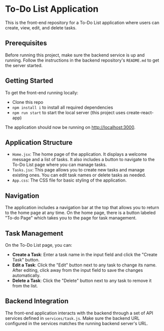 # To-Do List Application

This is the front-end repository for a To-Do List application where users can create, view, edit, and delete tasks.

## Prerequisites

Before running this project, make sure the backend service is up and running. Follow the instructions in the backend repository's `README.md` to get the server started.

## Getting Started

To get the front-end running locally:

- Clone this repo
- `npm install i` to install all required dependencies
- `npm run start` to start the local server (this project uses create-react-app)

The application should now be running on [http://localhost:3000](http://localhost:3000).

## Application Structure

- `Home.jsx`: The home page of the application. It displays a welcome message and a list of tasks. It also includes a button to navigate to the To-Do List page where you can manage tasks.
- `Tasks.jsx`: This page allows you to create new tasks and manage existing ones. You can edit task names or delete tasks as needed.
- `App.css`: The CSS file for basic styling of the application.

## Navigation

The application includes a navigation bar at the top that allows you to return to the home page at any time. On the home page, there is a button labeled "To-do Page" which takes you to the page for task management.

## Task Management

On the To-Do List page, you can:

- **Create a Task**: Enter a task name in the input field and click the "Create Task" button.
- **Edit a Task**: Click the "Edit" button next to any task to change its name. After editing, click away from the input field to save the changes automatically.
- **Delete a Task**: Click the "Delete" button next to any task to remove it from the list.

## Backend Integration

The front-end application interacts with the backend through a set of API services defined in `services/task.js`. Make sure the backend URL configured in the services matches the running backend server's URL.
